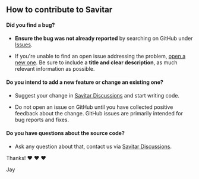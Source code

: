 ## How to contribute to Savitar

#### **Did you find a bug?**

* **Ensure the bug was not already reported** by searching on GitHub under [Issues](https://github.com/jkoutavas/Savitar2/issues).

* If you're unable to find an open issue addressing the problem, [open a new one](https://github.com/jkoutavas/Savitar2/issues/new). Be sure to include a **title and clear description**, as much relevant information as possible.

#### **Do you intend to add a new feature or change an existing one?**

* Suggest your change in [Savitar Discussions](https://github.com/jkoutavas/Savitar2/discussions) and start writing code.

* Do not open an issue on GitHub until you have collected positive feedback about the change. GitHub issues are primarily intended for bug reports and fixes.

#### **Do you have questions about the source code?**

* Ask any question about that, contact us via [Savitar Discussions](https://github.com/jkoutavas/Savitar2/discussions).

Thanks! :heart: :heart: :heart:

Jay